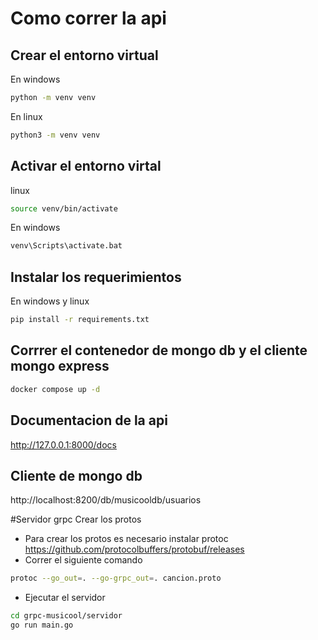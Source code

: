 # Como correr la api
## Crear el entorno virtual
En windows 
```bash
python -m venv venv
```
En linux
```bash
python3 -m venv venv
```

## Activar el entorno virtal
linux
```bash
source venv/bin/activate
```
En windows
```bash
venv\Scripts\activate.bat
```
## Instalar los requerimientos
En windows y linux
```bash
pip install -r requirements.txt
```
## Corrrer el contenedor de mongo db y el cliente mongo express
```bash
docker compose up -d
```
## Documentacion de la api
http://127.0.0.1:8000/docs
## Cliente de mongo db
http://localhost:8200/db/musicooldb/usuarios

#Servidor grpc
Crear los protos
+ Para crear los protos es necesario instalar protoc
https://github.com/protocolbuffers/protobuf/releases
+ Correr el siguiente comando
````bash
protoc --go_out=. --go-grpc_out=. cancion.proto
````
+ Ejecutar el servidor
````bash
cd grpc-musicool/servidor
go run main.go
````